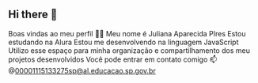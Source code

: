 ## Hi there 👋
Boas vindas ao meu perfil 💙💙
Meu nome é Juliana Aparecida PIres
Estou estudando na Alura
Estou me desenvolvendo na linguagem JavaScript
Utilizo esse espaço para minha organização e compartilhamento dos meu projetos desenvolvidos
Você pode entrar em contato comigo 📫
@00001115133275sp@al.educacao.sp.gov.br
